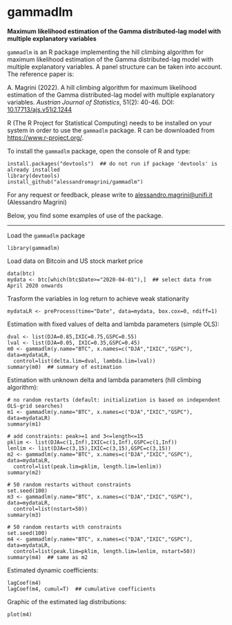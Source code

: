 # gammadlm
__Maximum likelihood estimation of the Gamma distributed-lag model with multiple explanatory variables__

`gammadlm` is an R package implementing the hill climbing algorithm for maximum likelihood estimation of the Gamma distributed-lag model with multiple explanatory variables. A panel structure can be taken into account. The reference paper is:

A. Magrini (2022). A hill climbing algorithm for maximum likelihood estimation of the Gamma distributed-lag model with multiple explanatory variables. _Austrian Journal of Statistics_, 51(2): 40-46. DOI: <a href="https://doi.org/10.17713/ajs.v51i2.1244">10.17713/ajs.v51i2.1244</a>


R (The R Project for Statistical Computing) needs to be installed on your system in order
to use the `gammadlm` package. R can be downloaded from https://www.r-project.org/.

To install the `gammadlm` package, open the console of R and type:
```
install.packages("devtools")  ## do not run if package 'devtools' is already installed
library(devtools)
install_github("alessandromagrini/gammadlm")
```

For any request or feedback, please write to <alessandro.magrini@unifi.it> (Alessandro Magrini)

Below, you find some examples of use of the package.
_________________________________________________________________

Load the `gammadlm` package
```
library(gammadlm)
```
Load data on Bitcoin and US stock market price
```
data(btc)
mydata <- btc[which(btc$Date>="2020-04-01"),]  ## select data from April 2020 onwards
```
Trasform the variables in log return to achieve weak stationarity
```
mydataLR <- preProcess(time="Date", data=mydata, box.cox=0, ndiff=1)
```
Estimation with fixed values of delta and lambda parameters (simple OLS):
```
dval <- list(DJA=0.85,IXIC=0.75,GSPC=0.55)
lval <- list(DJA=0.05, IXIC=0.35,GSPC=0.45)
m0 <- gammadlm(y.name="BTC", x.names=c("DJA","IXIC","GSPC"), data=mydataLR,
  control=list(delta.lim=dval, lambda.lim=lval))
summary(m0)  ## summary of estimation
```
Estimation with unknown delta and lambda parameters (hill climbing algorithm):
```
# no random restarts (default: initialization is based on independent OLS-grid searches)
m1 <- gammadlm(y.name="BTC", x.names=c("DJA","IXIC","GSPC"), data=mydataLR)
summary(m1)

# add constraints: peak>=1 and 3<=length<=15
pklim <- list(DJA=c(1,Inf),IXIC=c(1,Inf),GSPC=c(1,Inf))
lenlim <- list(DJA=c(3,15),IXIC=c(3,15),GSPC=c(3,15))
m2 <- gammadlm(y.name="BTC", x.names=c("DJA","IXIC","GSPC"), data=mydataLR,
  control=list(peak.lim=pklim, length.lim=lenlim))
summary(m2)

# 50 random restarts without constraints
set.seed(100)
m3 <- gammadlm(y.name="BTC", x.names=c("DJA","IXIC","GSPC"), data=mydataLR,
  control=list(nstart=50))
summary(m3)

# 50 random restarts with constraints
set.seed(100)
m4 <- gammadlm(y.name="BTC", x.names=c("DJA","IXIC","GSPC"), data=mydataLR,
  control=list(peak.lim=pklim, length.lim=lenlim, nstart=50))
summary(m4)  ## same as m2
```
Estimated dynamic coefficients:
```
lagCoef(m4)
lagCoef(m4, cumul=T)  ## cumulative coefficients
```
Graphic of the estimated lag distributions:
```
plot(m4)
```

